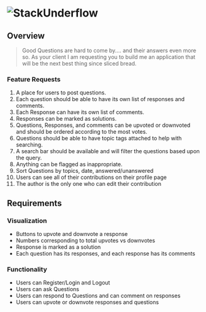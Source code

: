 ![StackUnderflow](https://github.com/BoiseCodeWorks/stackunderflow/blob/master/assets/img/stackunderflow-alt.png?raw=true)
================================================

Overview
------------------------

> Good Questions are hard to come by.... and their answers even more so. As your client I am requesting you to build me an application that will be the next best thing since sliced bread. 

### Feature Requests

1. A place for users to post questions.
2. Each question should be able to have its own list of responses and comments. 
3. Each Response can have its own list of comments.
4. Responses can be marked as solutions.
5. Questions, Responses, and comments can be upvoted or downvoted and should be ordered according to the most votes.
6. Questions should be able to have topic tags attached to help with searching.
7. A search bar should be available and will filter the questions based upon the query.
8. Anything can be flagged as inappropriate.
9. Sort Questions by topics, date, answered/unanswered
10. Users can see all of their contributions on their profile page
11. The author is the only one who can edit their contribution

## Requirements

### Visualization
- Buttons to upvote and downvote a response
- Numbers corresponding to total upvotes vs downvotes
- Response is marked as a solution
- Each question has its responses, and each response has its comments

### Functionality
- Users can Register/Login and Logout
- Users can ask Questions
- Users can respond to Questions and can comment on responses
- Users can upvote or downvote responses and questions

